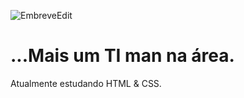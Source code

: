 ![EmbreveEdit](https://user-images.githubusercontent.com/102445528/160262813-87416681-ddde-4be7-ba54-1ad343ed3038.jpg)

# ...Mais um TI man na área.

Atualmente estudando HTML & CSS.
